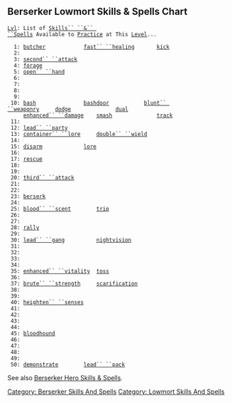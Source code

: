 ## Berserker Lowmort Skills & Spells Chart

[`Lvl`](Level "wikilink")`: List of `[`Skills`` ``&`` ``Spells`](:Category:_Skills_And_Spells "wikilink")` Available to `[`Practice`](Practice "wikilink")` at This `[`Level`](Level "wikilink")`...`  
`     `  
`  1: `[`butcher`](Butcher "wikilink")`            `[`fast`` ``healing`](Fast_Healing "wikilink")`       `[`kick`](Kick "wikilink")  
`  2: `  
`  3: `[`second`` ``attack`](Second_Attack "wikilink")  
`  4: `[`forage`](Forage "wikilink")  
`  5: `[`open`` ``hand`](Open_Hand "wikilink")  
`  6: `  
`  7: `  
`  8: `  
`  9: `  
` 10: `[`bash`](Bash "wikilink")`               `[`bashdoor`](Bashdoor "wikilink")`           `[`blunt`` ``weaponry`](Blunt_Weaponry "wikilink")`     `[`dodge`](Dodge "wikilink")`              `[`dual`](Dual "wikilink")  
`     `[`enhanced`` ``damage`](Enhanced_Damage "wikilink")`    `[`smash`](Smash "wikilink")`              `[`track`](Track "wikilink")  
` 11: `  
` 12: `[`lead`` ``party`](Lead_Party "wikilink")  
` 13: `[`container`` ``lore`](Container_Lore "wikilink")`     `[`double`` ``wield`](Double_Wield "wikilink")  
` 14: `  
` 15: `[`disarm`](Disarm "wikilink")`             `[`lore`](Lore "wikilink")  
` 16: `  
` 17: `[`rescue`](Rescue "wikilink")  
` 18: `  
` 19: `  
` 20: `[`third`` ``attack`](Third_Attack "wikilink")  
` 21: `  
` 22: `  
` 23: `[`berserk`](Berserk "wikilink")  
` 24: `  
` 25: `[`blood`` ``scent`](Blood_Scent "wikilink")`        `[`trip`](Trip "wikilink")  
` 26: `  
` 27: `  
` 28: `[`rally`](Rally "wikilink")  
` 29: `  
` 30: `[`lead`` ``gang`](Lead_Gang "wikilink")`          `[`nightvision`](Nightvision "wikilink")  
` 31: `  
` 32: `  
` 33: `  
` 34: `  
` 35: `[`enhanced`` ``vitality`](Enhanced_Vitality "wikilink")`  `[`toss`](Toss "wikilink")  
` 36: `  
` 37: `[`brute`` ``strength`](Brute_Strength "wikilink")`     `[`scarification`](Scarification "wikilink")  
` 38: `  
` 39: `  
` 40: `[`heighten`` ``senses`](Heighten_Senses "wikilink")  
` 41: `  
` 42: `  
` 43: `  
` 44: `  
` 45: `[`bloodhound`](Bloodhound "wikilink")  
` 46: `  
` 47: `  
` 48:`  
` 49: `  
` 50: `[`demonstrate`](Demonstrate "wikilink")`        `[`lead`` ``pack`](Lead_Pack "wikilink")

See also [Berserker Hero Skills &
Spells](:Category:_Berserker_Hero_Skills_And_Spells "wikilink").

[Category: Berserker Skills And
Spells](Category:_Berserker_Skills_And_Spells "wikilink") [Category:
Lowmort Skills And
Spells](Category:_Lowmort_Skills_And_Spells "wikilink")
